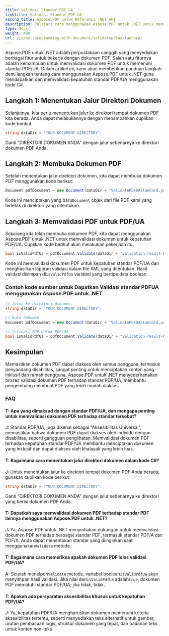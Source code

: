 ```yaml
---
title: Validasi Standar PDF UA
linktitle: Validasi Standar PDF UA
second_title: Aspose.PDF untuk Referensi .NET API
description: Pelajari cara menggunakan Aspose.PDF untuk .NET untuk memvalidasi standar PDF/UA menggunakan kode C#. Panduan langkah demi langkah.
type: docs
weight: 400
url: /id/net/programming-with-document/validatepdfuastandard/
---
```

Aspose.PDF untuk .NET adalah perpustakaan canggih yang menyediakan berbagai fitur untuk bekerja dengan dokumen PDF. Salah satu fiturnya adalah kemampuan untuk memvalidasi dokumen PDF untuk memenuhi standar PDF/UA. Dalam artikel ini, kami akan memberikan panduan langkah demi langkah tentang cara menggunakan Aspose.PDF untuk .NET guna mendapatkan dan memvalidasi kepatuhan standar PDF/UA menggunakan kode C#.

## Langkah 1: Menentukan Jalur Direktori Dokumen

Selanjutnya, kita perlu menentukan jalur ke direktori tempat dokumen PDF kita berada. Anda dapat melakukannya dengan menambahkan cuplikan kode berikut:

```csharp
string dataDir = "YOUR DOCUMENT DIRECTORY";
```

Ganti "DIREKTORI DOKUMEN ANDA" dengan jalur sebenarnya ke direktori dokumen PDF Anda.

## Langkah 2: Membuka Dokumen PDF

Setelah menentukan jalur direktori dokumen, kita dapat membuka dokumen PDF menggunakan kode berikut:

```csharp
Document pdfDocument = new Document(dataDir + "ValidatePDFUAStandard.pdf");
```

 Kode ini menciptakan yang baru`Document` objek dari file PDF kami yang terletak di direktori yang ditentukan.

## Langkah 3: Memvalidasi PDF untuk PDF/UA

Sekarang kita telah membuka dokumen PDF, kita dapat menggunakan Aspose.PDF untuk .NET untuk memvalidasi dokumen untuk kepatuhan PDF/UA. Cuplikan kode berikut akan melakukan pekerjaan itu:

```csharp
bool isValidPdfUa = pdfDocument.Validate(dataDir + "validation-result-UA.xml", PdfFormat.PDF_UA_1);
```

 Kode ini memvalidasi dokumen PDF untuk kepatuhan standar PDF/UA dan menghasilkan laporan validasi dalam file XML yang ditentukan. Hasil validasi disimpan di`isValidPdfUa` variabel yang bertipe data boolean.

### Contoh kode sumber untuk Dapatkan Validasi standar PDFUA menggunakan Aspose.PDF untuk .NET

```csharp
// Jalur ke direktori dokumen.
string dataDir = "YOUR DOCUMENT DIRECTORY";

// Buka dokumen
Document pdfDocument = new Document(dataDir + "ValidatePDFUAStandard.pdf");

// Validasi PDF untuk PDF/UA
bool isValidPdfUa = pdfDocument.Validate(dataDir + "validation-result-UA.xml", PdfFormat.PDF_UA_1); 
```

## Kesimpulan

Memastikan dokumen PDF dapat diakses oleh semua pengguna, termasuk penyandang disabilitas, sangat penting untuk menciptakan konten yang inklusif dan ramah pengguna. Aspose.PDF untuk .NET menyederhanakan proses validasi dokumen PDF terhadap standar PDF/UA, membantu pengembang membuat PDF yang lebih mudah diakses.

### FAQ

#### T: Apa yang dimaksud dengan standar PDF/UA, dan mengapa penting untuk memvalidasi dokumen PDF terhadap standar tersebut?

J: Standar PDF/UA, juga dikenal sebagai "Aksesibilitas Universal", memastikan bahwa dokumen PDF dapat diakses oleh individu dengan disabilitas, seperti gangguan penglihatan. Memvalidasi dokumen PDF terhadap kepatuhan standar PDF/UA membantu menciptakan dokumen yang inklusif dan dapat diakses oleh khalayak yang lebih luas.

#### T: Bagaimana cara menentukan jalur direktori dokumen dalam kode C#?

J: Untuk menentukan jalur ke direktori tempat dokumen PDF Anda berada, gunakan cuplikan kode berikut:

```csharp
string dataDir = "YOUR DOCUMENT DIRECTORY";
```

Ganti "DIREKTORI DOKUMEN ANDA" dengan jalur sebenarnya ke direktori yang berisi dokumen PDF Anda.

#### T: Dapatkah saya memvalidasi dokumen PDF terhadap standar PDF lainnya menggunakan Aspose.PDF untuk .NET?

 J: Ya, Aspose.PDF untuk .NET menyediakan dukungan untuk memvalidasi dokumen PDF terhadap berbagai standar PDF, termasuk standar PDF/A dan PDF/X. Anda dapat menentukan standar yang diinginkan saat menggunakan`Validate` metode.

#### T: Bagaimana cara memeriksa apakah dokumen PDF lolos validasi PDF/UA?

 A: Setelah menelpon`Validate` metode, variabel boolean`isValidPdfUa` akan menyimpan hasil validasi. Jika nilai dari`isValidPdfUa` adalah`true`, dokumen PDF mematuhi standar PDF/UA; jika tidak, tidak.

#### T: Apakah ada persyaratan aksesibilitas khusus untuk kepatuhan PDF/UA?

J: Ya, kepatuhan PDF/UA mengharuskan dokumen memenuhi kriteria aksesibilitas tertentu, seperti menyediakan teks alternatif untuk gambar, urutan pembacaan logis, struktur dokumen yang tepat, dan padanan teks untuk konten non-teks.
